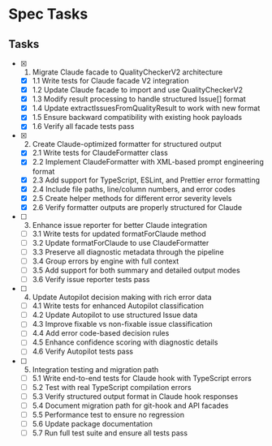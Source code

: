 # Spec Tasks

## Tasks

- [x] 1. Migrate Claude facade to QualityCheckerV2 architecture
  - [x] 1.1 Write tests for Claude facade V2 integration
  - [x] 1.2 Update Claude facade to import and use QualityCheckerV2
  - [x] 1.3 Modify result processing to handle structured Issue[] format
  - [x] 1.4 Update extractIssuesFromQualityResult to work with new format
  - [x] 1.5 Ensure backward compatibility with existing hook payloads
  - [x] 1.6 Verify all facade tests pass

- [x] 2. Create Claude-optimized formatter for structured output
  - [x] 2.1 Write tests for ClaudeFormatter class
  - [x] 2.2 Implement ClaudeFormatter with XML-based prompt engineering format
  - [x] 2.3 Add support for TypeScript, ESLint, and Prettier error formatting
  - [x] 2.4 Include file paths, line/column numbers, and error codes
  - [x] 2.5 Create helper methods for different error severity levels
  - [x] 2.6 Verify formatter outputs are properly structured for Claude

- [ ] 3. Enhance issue reporter for better Claude integration
  - [ ] 3.1 Write tests for updated formatForClaude method
  - [ ] 3.2 Update formatForClaude to use ClaudeFormatter
  - [ ] 3.3 Preserve all diagnostic metadata through the pipeline
  - [ ] 3.4 Group errors by engine with full context
  - [ ] 3.5 Add support for both summary and detailed output modes
  - [ ] 3.6 Verify issue reporter tests pass

- [ ] 4. Update Autopilot decision making with rich error data
  - [ ] 4.1 Write tests for enhanced Autopilot classification
  - [ ] 4.2 Update Autopilot to use structured Issue data
  - [ ] 4.3 Improve fixable vs non-fixable issue classification
  - [ ] 4.4 Add error code-based decision rules
  - [ ] 4.5 Enhance confidence scoring with diagnostic details
  - [ ] 4.6 Verify Autopilot tests pass

- [ ] 5. Integration testing and migration path
  - [ ] 5.1 Write end-to-end tests for Claude hook with TypeScript errors
  - [ ] 5.2 Test with real TypeScript compilation errors
  - [ ] 5.3 Verify structured output format in Claude hook responses
  - [ ] 5.4 Document migration path for git-hook and API facades
  - [ ] 5.5 Performance test to ensure no regression
  - [ ] 5.6 Update package documentation
  - [ ] 5.7 Run full test suite and ensure all tests pass